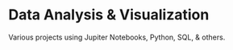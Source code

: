 # Data Analysis & Visualization

Various projects using Jupiter Notebooks, Python, SQL, & others. 

